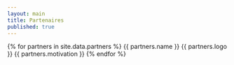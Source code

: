 ```yaml
---
layout: main
title: Partenaires
published: true
---
```


{% for partners in site.data.partners %}
  {{ partners.name }}
  {{ partners.logo }}
  {{ partners.motivation }}
{% endfor %}

